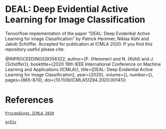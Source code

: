 # DEAL: Deep Evidential Active Learning for Image Classification

Tensorflow implementation of the paper "DEAL: Deep Evidential Active Learning for Image Classification" by Patrick Hemmer, Niklas Kühl and Jakob Schöffer. Accepted for publication at ICMLA 2020. If you find this repository useful please cite:

@INPROCEEDINGS{9356322,
  author={P. {Hemmer} and N. {Kühl} and J. {Schöffer}},
  booktitle={2020 19th IEEE International Conference on Machine Learning and Applications (ICMLA)}, 
  title={DEAL: Deep Evidential Active Learning for Image Classification}, 
  year={2020},
  volume={},
  number={},
  pages={865-870},
  doi={10.1109/ICMLA51294.2020.00141}}


# References 
[`Proceedings ICMLA 2020`](https://ieeexplore.ieee.org/document/9356322)

[`arXiv`](https://arxiv.org/abs/2007.11344)

